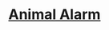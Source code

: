 # [Animal Alarm](https://education.lego.com/en-us/lessons/spikeessential-great-adventures/spikeessential-animal-alarm)

